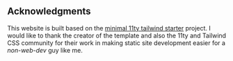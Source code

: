 ## Acknowledgments

This website is built based on the [minimal 11ty tailwind starter](https://github.com/tomreinert/minimal-11ty-tailwind-starter) project. I would like to thank the creator of the template and also the 11ty and Tailwind CSS community for their work in making static site development easier for a *non-web-dev* guy like me. 